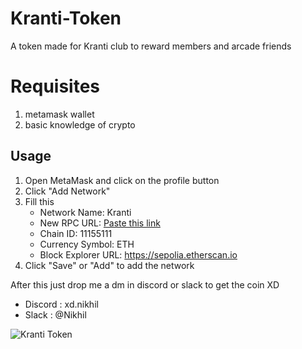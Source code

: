 # Kranti-Token
A token made for Kranti club to reward members and arcade friends


# Requisites

1. metamask wallet
2. basic knowledge of crypto


## Usage

1. Open MetaMask and click on the profile button 
2. Click "Add Network"
3. Fill this 
   - Network Name: Kranti
   - New RPC URL: [Paste this link](https://spring-old-sailboat.ethereum-sepolia.quiknode.pro/e032a21ba7d56d5cc6015655238f354e730c7cbd/)
   - Chain ID: 11155111
   - Currency Symbol: ETH
   - Block Explorer URL: https://sepolia.etherscan.io
4. Click "Save" or "Add" to add the network

 After this just drop me a dm in discord or slack to get the coin XD
- Discord : xd.nikhil 
- Slack : @Nikhil

![Kranti Token](https://i.ibb.co/ctRYFbQ/K-removebg-preview.png)
